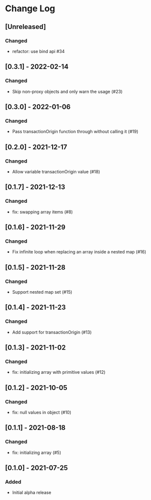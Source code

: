 # Change Log

## [Unreleased]
### Changed
- refactor: use bind api #34

## [0.3.1] - 2022-02-14
### Changed
- Skip non-proxy objects and only warn the usage (#23)

## [0.3.0] - 2022-01-06
### Changed
- Pass transactionOrigin function through without calling it (#19)

## [0.2.0] - 2021-12-17
### Changed
- Allow variable transactionOrigin value (#18)

## [0.1.7] - 2021-12-13
### Changed
- fix: swapping array items (#8)

## [0.1.6] - 2021-11-29
### Changed
- Fix infinite loop when replacing an array inside a nested map (#16)

## [0.1.5] - 2021-11-28
### Changed
- Support nested map set (#15)

## [0.1.4] - 2021-11-23
### Changed
- Add support for transactionOrigin (#13)

## [0.1.3] - 2021-11-02
### Changed
- fix: initializing array with primitive values (#12)

## [0.1.2] - 2021-10-05
### Changed
- fix: null values in object (#10)

## [0.1.1] - 2021-08-18
### Changed
- fix: initializing array (#5)

## [0.1.0] - 2021-07-25
### Added
- Initial alpha release
